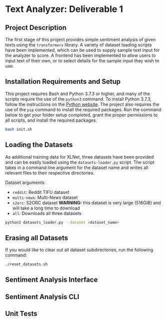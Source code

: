 # Text Analyzer: Deliverable 1

## Project Description

The first stage of this project provides simple sentiment analysis of given texts using the `transformers` library. A variety of dataset loading scripts have been implemented, which can be used to supply sample text input for the analyzer to score. A frontend has been implemented to allow users to input text of their own, or to select details for the sample input they wish to use.

## Installation Requirements and Setup

This project requires Bash and Python 3.7.3 or higher, and many of the scripts require the use of the `python3` command. To install Python 3.7.3, follow the instructions on the [Python website](https://www.python.org/downloads/). The project also requires the use of the `pip` command to install the required packages. Run the command below to get your folder setup completed, grant the proper permissions to all scripts, and install the required packages.

```bash
bash init.sh
```

## Loading the Datasets

As additional training data for XLNet, three datasets have been provided and can be easily loaded using the `datasets-loader.py` script. The script takes in a command line argument for the dataset name and writes all relevant files to their respective directories.

Dataset arguments:

- `reddit`: Reddit TIFU dataset
- `multi-news`: Multi-News dataset
- `s2orc`: S2ORC dataset **WARNING:** this dataset is very large (516GiB) and will take a long time to download
- `all`: Downloads all three datasets

```bash
python3 datasets_loader.py --dataset <dataset_name>
```

## Erasing all Datasets

If you would like to clear out all dataset subdirectories, run the following command:

```bash
./reset_datasets.sh
```

## Sentiment Analysis Interface

## Sentiment Analysis CLI

## Unit Tests

